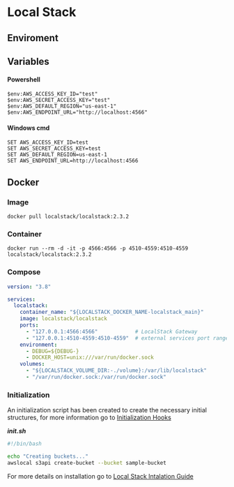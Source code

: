 # Local Stack

## Enviroment 

## Variables

#### Powershell 
```
$env:AWS_ACCESS_KEY_ID="test"
$env:AWS_SECRET_ACCESS_KEY="test"
$env:AWS_DEFAULT_REGION="us-east-1"
$env:AWS_ENDPOINT_URL="http://localhost:4566"
```

#### Windows cmd
```
SET AWS_ACCESS_KEY_ID=test
SET AWS_SECRET_ACCESS_KEY=test
SET AWS_DEFAULT_REGION=us-east-1
SET AWS_ENDPOINT_URL=http://localhost:4566
```

## Docker

### Image
```agsl
docker pull localstack/localstack:2.3.2
```

### Container 
```agsl
docker run --rm -d -it -p 4566:4566 -p 4510-4559:4510-4559 localstack/localstack:2.3.2
```

### Compose 
```yaml
version: "3.8"

services:
  localstack:
    container_name: "${LOCALSTACK_DOCKER_NAME-localstack_main}"
    image: localstack/localstack
    ports:
      - "127.0.0.1:4566:4566"            # LocalStack Gateway
      - "127.0.0.1:4510-4559:4510-4559"  # external services port range
    environment:
      - DEBUG=${DEBUG-}
      - DOCKER_HOST=unix:///var/run/docker.sock
    volumes:
      - "${LOCALSTACK_VOLUME_DIR:-./volume}:/var/lib/localstack"
      - "/var/run/docker.sock:/var/run/docker.sock"
```

### Initialization

An initialization script has been created to create the necessary initial structures, 
for more information go to [Initialization Hooks](https://docs.localstack.cloud/references/init-hooks/)

***init.sh***
````bash
#!/bin/bash

echo "Creating buckets..."
awslocal s3api create-bucket --bucket sample-bucket
````

For more details on installation go to [Local Stack Intalation Guide](https://docs.localstack.cloud/getting-started/installation/)